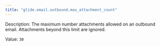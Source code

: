 ```yaml
---
title: "glide.email.outbound.max_attachment_count"
---
```


Description: The maximum number attachments allowed on an outbound email. Attachments beyond this limit are ignored.

Value: `30`